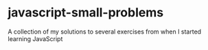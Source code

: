 # javascript-small-problems
A collection of my solutions to several exercises from when I started learning JavaScript
